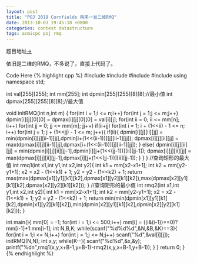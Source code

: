 ```yaml
---
layout: post
title: "POJ 2019 Cornfields 再来一发二维RMQ"
date: 2013-10-03 19:45:18 +0800
categories: contest datastructure
tags: acmicpc poj rmq
---
```

题目地址<a title="POJ 2019" href="http://POJ.org/problem?id=2019" target="_blank">-></a>

依旧是二维的RMQ，不多说了，直接上代码了。

Code Here
{% highlight cpp %}
#include <cstdio>
#include <cstring>
#include <iostream>
#include <algorithm>
using namespace std;

int val[255][255];
int mm[255];
int dpmin[255][255][8][8];//最小值
int dpmax[255][255][8][8];//最大值

void initRMQ(int n,int m)
{
    for(int i = 1;i <= n;i++)
	for(int j = 1;j <= m;j++)
		dpmin[i][j][0][0] = dpmax[i][j][0][0] = val[i][j];
    for(int ii = 0; ii <= mm[n]; ii++)
	for(int jj = 0; jj <= mm[m]; jj++)
		if(ii+jj)
			for(int i = 1; i + (1<<ii) - 1 <= n; i++)
			for(int j = 1; j + (1<<jj) - 1 <= m; j++){
				if(ii){
					dpmin[i][j][ii][jj] = min(dpmin[i][j][ii-1][jj],dpmin[i+(1<<(ii-1))][j][ii-1][jj]);
					dpmax[i][j][ii][jj] = max(dpmax[i][j][ii-1][jj],dpmax[i+(1<<(ii-1))][j][ii-1][jj]);
				}
				else{
					dpmin[i][j][ii][jj] = min(dpmin[i][j][ii][jj-1],dpmin[i][j+(1<<(jj-1))][ii][jj-1]);
					dpmax[i][j][ii][jj] = max(dpmax[i][j][ii][jj-1],dpmax[i][j+(1<<(jj-1))][ii][jj-1]);
				}
			}
}
//查询矩形的最大值
int rmq1(int x1,int y1,int x2,int y2){
    int k1 = mm[x2-x1+1];
    int k2 = mm[y2-y1+1];
    x2 = x2 - (1<<k1) + 1;
    y2 = y2 - (1<<k2) + 1;
    return max(max(dpmax[x1][y1][k1][k2],dpmax[x1][y2][k1][k2]),max(dpmax[x2][y1][k1][k2],dpmax[x2][y2][k1][k2]));
}
//查询矩形的最小值
int rmq2(int x1,int y1,int x2,int y2){
    int k1 = mm[x2-x1+1];
    int k2 = mm[y2-y1+1];
    x2 = x2 - (1<<k1) + 1;
    y2 = y2 - (1<<k2) + 1;
    return min(min(dpmin[x1][y1][k1][k2],dpmin[x1][y2][k1][k2]),min(dpmin[x2][y1][k1][k2],dpmin[x2][y2][k1][k2]));
}


int main(){
    mm[0] = -1;
    for(int i = 1;i <= 500;i++)
        mm[i] = ((i&(i-1))==0)?mm[i-1]+1:mm[i-1];
    int N,B,K;
    while(scanf("%d%d%d",&N,&B,&K)==3){
        for(int i = 1;i <= N;i++)
            for(int j = 1;j <= N;j++)
                scanf("%d",&val[i][j]);
        initRMQ(N,N);
        int x,y;
        while(K--){
            scanf("%d%d",&x,&y);
            printf("%dn",rmq1(x,y,x+B-1,y+B-1)-rmq2(x,y,x+B-1,y+B-1));
        }
    }
    return 0;
}
{% endhighlight %}
